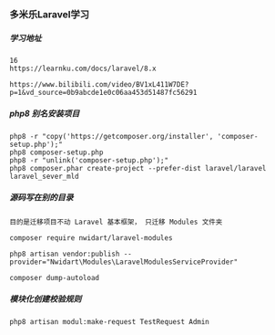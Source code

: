 ### 多米乐Laravel学习

##### 学习地址
```text 
16
https://learnku.com/docs/laravel/8.x

https://www.bilibili.com/video/BV1xL411W7DE?p=1&vd_source=0b9abcde1e0c06aa453d51487fc56291
```

##### php8 别名安装项目
```text
php8 -r "copy('https://getcomposer.org/installer', 'composer-setup.php');"
php8 composer-setup.php
php8 -r "unlink('composer-setup.php');"
php8 composer.phar create-project --prefer-dist laravel/laravel laravel_sever_mld
```

##### 源码写在别的目录
```text
目的是迁移项目不动 Laravel 基本框架， 只迁移 Modules 文件夹

composer require nwidart/laravel-modules
 
php8 artisan vendor:publish --provider="Nwidart\Modules\LaravelModulesServiceProvider"

composer dump-autoload

```

##### 模块化创建校验规则
```text
php8 artisan modul:make-request TestRequest Admin
```
